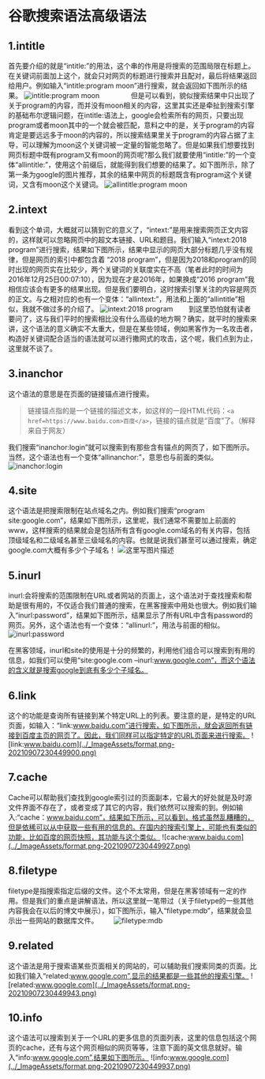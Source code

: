 # 谷歌搜索语法高级语法

## 1.intitle

首先要介绍的就是“intitle:”的用法，这个串的作用是将搜索的范围局限在标题上。在关键词前面加上这个，就会只对网页的标题进行搜索并且配对，最后将结果返回给用户。例如输入“intitle:program moon”进行搜索，就会返回如下图所示的结果。
![intitle:program moon](../_ImageAssets/format,png-20210907230449933.png)
　　
　　但是可以看到，貌似搜索结果中只出现了关于program的内容，而并没有moon相关的内容，这里其实还是牵扯到搜索引擎的基础布尔逻辑问题，在intitle:语法上，google会检索所有的网页，只要出现program或者moon其中的一个就会被匹配，意料之中的是，关于program的内容肯定是要远远多于moon的内容的，所以搜索结果里关于program的内容占据了主导，可以理解为moon这个关键词被一定量的智能忽略了。但是如果我们想要找到网页标题中既有program又有moon的网页呢?那么我们就要使用“intitle:”的一个变体“allintitle:”，使用这个前缀后，就能得到我们想要的结果了。如下图所示，除了第一条为google的图片推荐，其余的结果中网页的标题既含有program这个关键词，又含有moon这个关键词。
![allintitle:program moon](../_ImageAssets/format,png-20210907230449949.png)

## 2.intext

看到这个单词，大概就可以猜到它的意义了，“intext:”是用来搜索网页正文内容的，这样就可以忽略网页中的超文本链接、URL和题目。我们输入“intext:2018 program”进行搜索，结果如下图所示，结果中显示的网页大部分标题几乎没有规律，但是网页的索引中都包含着 “2018 program”，但是因为2018和program的同时出现的网页实在比较少，两个关键词的关联度实在不高（笔者此时的时间为2016年12月25日00:07:10），因为现在才是2016年，如果换成“2016 program”我相信应该会有更多的结果出现。但是我们要明白，这时搜索引擎关注的内容是网页的正文。与之相对应的也有一个变体：“allintext:”，用法和上面的“allintitle”相似，我就不做过多的介绍了。
![intext:2018 program](../_ImageAssets/format,png-20210907230449900-1027089.png)
　　到这里恐怕就有读者要问了，这与我们平时的搜索相比没有什么高级的地方啊？确实，就平时的搜索来讲，这个语法的意义确实不太重大，但是在某些领域，例如黑客作为一名攻击者，构造好关键词配合适当的语法就可以进行撒网式的攻击，这个呢，我们点到为止，这里就不谈了。

## 3.inanchor

这个语法的意思是在页面的链接锚点进行搜索。

> 链接锚点指的是一个链接的描述文本，如这样的一段HTML代码：`<a href=https://www.baidu.com>百度</a>`，链接的锚点就是“百度”了。（解释来自于网友）

我们搜索“inanchor:login”就可以搜索到有那些含有锚点的网页了，如下图所示。当然，这个语法也有一个变体“allinanchor:”，意思也与前面的类似。
![inanchor:login](../_ImageAssets/format,png-20210907230449872.png)

## 4.site

这个语法是把搜索限制在站点域名之内。例如我们搜索“program site:google.com”，结果如下图所示，这里呢，我们通常不需要加上前面的www，这样搜索的结果就会是包括所有含有google.com域名的有关内容，包括顶级域名和二级域名甚至三级域名的内容。也就是说我们甚至可以通过搜索，确定google.com大概有多少个子域名！
![这里写图片描述](../_ImageAssets/format,png-20210907230449945.png)

## 5.inurl

inurl:会将搜索的范围限制在URL或者网站的页面上，这个语法对于查找搜索和帮助是很有用的，不仅适合我们普通的搜索，在黑客搜索中用处也很大。例如我们输入“inurl:password”，结果如下图所示，结果显示了所有URL中含有password的网页。另外，这个语法也有一个变体：“allinurl:”，用法与前面的相似。
![inurl:password](../_ImageAssets/format,png-20210907230449866.png)

在黑客领域，inurl和site的使用是十分的频繁的，利用他们组合可以搜索到有用的信息，如我们可以使用“site:google.com –inurl:www.google.com”，而这个语法的含义就是搜索google到底有多少个子域名。

## 6.link

这个的功能是查询所有链接到某个特定URL上的列表。要注意的是，是特定的URL页面，如输入：“link:www.baidu.com”进行搜索，如下图所示，就会返回所有链接到百度主页的网页了。因此，我们同样可以指定特定的URL页面来进行搜索。
![link:www.baidu.com](../_ImageAssets/format,png-20210907230449900.png)

## 7.cache

Cache可以帮助我们查找到google索引过的页面副本，它最大的好处就是及时源文件界面不存在了，或者变成了其它的内容，我们依然可以搜索的到。例如输入:“cache：www.baidu.com”，结果如下所示，可以看到，格式虽然乱糟糟的，但是依稀可以从中获取一些有用的信息的。在国内的搜索引擎上，可能也有类似的功能，比如百度的网页快照，其功能与这个类似。
![cache:www.baidu.com](../_ImageAssets/format,png-20210907230449927.png)

## 8.filetype

filetype是指搜索指定后缀的文件。这个不太常用，但是在黑客领域有一定的作用。但是我们的重点是讲解语法，所以这里就一笔带过（关于filetype的一些其他内容我会在以后的博文中展示），如下图所示，输入“filetype:mdb”，结果就会显示出一些网站的数据库文件。
　　![filetype:mdb](../_ImageAssets/format,png-20210907230449910.png)

## 9.related

这个语法是用于搜索语某些页面相关的网站的，可以辅助我们搜索同类的页面。比如我们输入“related:www.google.com”,显示的结果都是一些其他的搜索引擎。
![related:www.google.com](../_ImageAssets/format,png-20210907230449943.png)

## 10.info

这个语法可以搜索到关于一个URL的更多信息的页面列表，这里的信息包括这个网页的cache，还有与这个网页相似的网页等等，注意下面的英文信息就好。输入“info:www.google.com”,结果如下图所示。
![info:www.google.com](../_ImageAssets/format,png-20210907230449937.png)